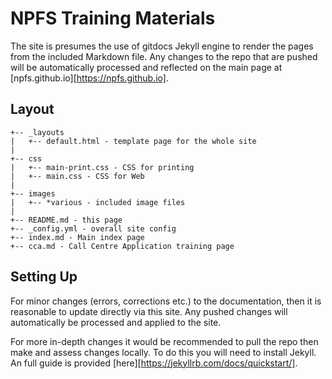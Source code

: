 # NPFS Training Materials

The site is presumes the use of gitdocs Jekyll engine to render the pages from the included Markdown file.  Any changes to the repo that are pushed will be automatically processed and reflected on the main page at [npfs.github.io][https://npfs.github.io].


## Layout

```
+-- _layouts
|   +-- default.html - template page for the whole site
|
+-- css
|   +-- main-print.css - CSS for printing
|   +-- main.css - CSS for Web
|
+-- images
|   +-- *various - included image files
|
+-- README.md - this page
+-- _config.yml - overall site config
+-- index.md - Main index page
+-- cca.md - Call Centre Application training page
```


## Setting Up

For minor changes (errors, corrections etc.) to the documentation, then it is reasonable to update directly via this site.  Any pushed changes will automatically be processed and applied to the site.

For more in-depth changes it would be recommended to pull the repo then make and assess changes locally.  To do this you will need to install Jekyll.  An full guide is provided [here][https://jekyllrb.com/docs/quickstart/].



